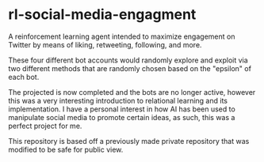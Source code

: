 # rl-social-media-engagment
A reinforcement learning agent intended to maximize engagement on Twitter by means of liking, retweeting, following, and more.

These four different bot accounts would randomly explore and exploit via two different methods that are randomly chosen based on the "epsilon" of each bot.

The projected is now completed and the bots are no longer active, however this was a very interesting introduction to relational learning and its implementation. I have a personal interest in how AI has been used to manipulate social media to promote certain ideas, as such, this was a perfect project for me.

This repository is based off a previously made private repository that was modified to be safe for public view.
